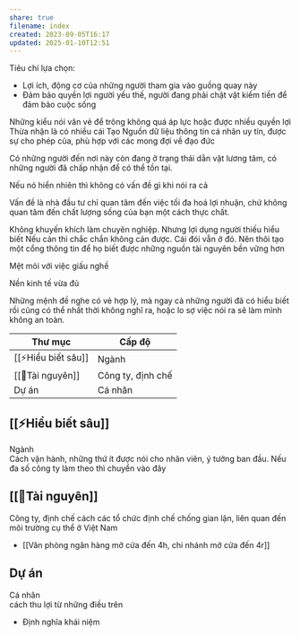 ```yaml
---
share: true
filename: index
created: 2023-09-05T16:17
updated: 2025-01-10T12:51
---
```

Tiêu chí lựa chọn:
- Lợi ích, động cơ của những người tham gia vào guồng quay này
- Đảm bảo quyền lợi người yếu thế, người đang phải chật vật kiếm tiền để đảm bảo cuộc sống

Những kiểu nói văn vẻ để trông không quá áp lực hoặc được nhiều quyền lợi
Thừa nhận là có nhiều cái 
Tạo Nguồn dữ liệu thông tin cá nhân uy tín, được sự cho phép của, phù hợp với các mong đợi về đạo đức

Có những người đến nơi này còn đang ở trạng thái dằn vặt lương tâm, có những người đã chấp nhận để có thể tồn tại. 

Nếu nó hiển nhiên thì không có vấn đề gì khi nói ra cả

Vấn đề là nhà đầu tư chỉ quan tâm đến việc tối đa hoá lợi nhuận, chứ không quan tâm đến chất lượng sống của bạn một cách thực chất.

Không khuyến khích làm chuyên nghiệp. Nhưng 
lợi dụng người thiếu hiểu biết
Nếu cản thì chắc chắn không cản được. Cái đói vẫn ở đó. Nên thôi tạo một cổng thông tin để họ biết được những nguồn tài nguyên bền vững hơn

Mệt mỏi với việc giấu nghề

Nền kinh tế vừa đủ

Những mệnh đề nghe có vẻ hợp lý, mà ngay cả những người đã có hiểu biết rồi cũng có thể nhất thời không nghĩ ra, hoặc lo sợ việc nói ra sẽ làm mình không an toàn. 

| Thư mục             | Cấp độ            |
| ------------------- | ----------------- |
| [[⚡Hiểu biết sâu]] | Ngành             |
| [[📜Tài nguyên]]    | Công ty, định chế |
| Dự án               | Cá nhân           |

## [[⚡Hiểu biết sâu]]
Ngành            
Cách vận hành, những thứ ít được nói cho nhân viên, ý tưởng ban đầu. Nếu đa số công ty làm theo thì chuyển vào đây

## [[📜Tài nguyên]]   
Công ty, định chế
cách các tổ chức định chế chống gian lận, liên quan đến môi trường cụ thể ở Việt Nam           

- [[Văn phòng ngân hàng mở cửa đến 4h, chi nhánh mở cửa đến 4r]]

## Dự án              
Cá nhân          
cách thu lợi từ những điều trên                                                                                   


- Định nghĩa khái niệm
